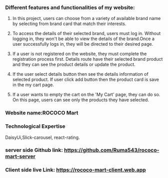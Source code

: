### Different features and functionalities of my website:

1. In this project, users can choose from a variety of available brand name by
   selecting from brand card that match their interests.

2. To access the details of their selected brand, users must log in. Without
   logging in, they won't be able to view the details of the brand.Once a user
   successfully logs in, they will be directed to their desired page.

3. If a user is not registered on the website, they must complete the
   registration process first. Details route have their selected brand product
   and they can see the product details or update the product.

4. If the user select details button then see the details information of
   selected product. If user click add button then the product card is save in
   the my cart page.

5. If a user wants to empty the cart on the 'My Cart' page, they can do so. On
   this page, users can see only the products they have selected.

### Website name:ROCOCO Mart

### Technological Expertise

DaisyUi,Slick-carousel, react-rating.

### server side Github link: https://github.com/Ruma543/rococo-mart-server

### Client side live Link: https://rococo-mart-client.web.app
